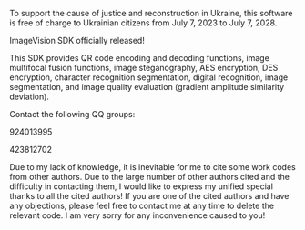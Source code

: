To support the cause of justice and reconstruction in Ukraine, this software is free of charge to Ukrainian citizens from July 7, 2023 to July 7, 2028.

ImageVision SDK officially released!

This SDK provides QR code encoding and decoding functions, image multifocal fusion functions, image steganography, AES encryption, DES encryption, character recognition segmentation, digital recognition, image segmentation, and image quality evaluation (gradient amplitude similarity deviation).

Contact the following QQ groups:

924013995

423812702

Due to my lack of knowledge, it is inevitable for me to cite some work codes from other authors. Due to the large number of other authors cited and the difficulty in contacting them, I would like to express my unified special thanks to all the cited authors! If you are one of the cited authors and have any objections, please feel free to contact me at any time to delete the relevant code. I am very sorry for any inconvenience caused to you!
